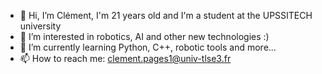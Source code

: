 - 👋 Hi, I’m Clément, I'm 21 years old and I'm a student at the UPSSITECH university
- 👀 I’m interested in robotics, AI and other new technologies :)
- 🌱 I’m currently learning Python, C++, robotic tools and more...
- 📫 How to reach me: clement.pages1@univ-tlse3.fr

<!---
clement-pages/clement-pages is a ✨ special ✨ repository because its `README.md` (this file) appears on your GitHub profile.
You can click the Preview link to take a look at your changes.
--->
